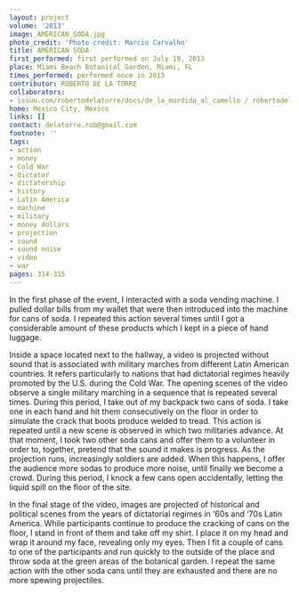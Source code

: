 ```yaml
---
layout: project
volume: '2013'
image: AMERICAN_SODA.jpg
photo_credit: 'Photo credit: Marcio Carvalho'
title: AMERICAN SODA
first_performed: first performed on July 19, 2013
place: Miami Beach Botanical Garden, Miami, FL
times_performed: performed once in 2013
contributor: ROBERTO DE LA TORRE
collaborators:
- issuu.com/robertodelatorre/docs/de_la_mordida_al_camello / robertodelatorre.com
home: Mexico City, Mexico
links: []
contact: delatorre.rob@gmail.com
footnote: ''
tags:
- action
- money
- Cold War
- dictator
- dictatorship
- history
- Latin America
- machine
- military
- money dollars
- projection
- sound
- sound noise
- video
- war
pages: 314-315
---
```


In the first phase of the event, I interacted with a soda vending machine. I pulled dollar bills from my wallet that were then introduced into the machine for cans of soda. I repeated this action several times until I got a considerable amount of these products which I kept in a piece of hand luggage.

Inside a space located next to the hallway, a video is projected without sound that is associated with military marches from different Latin American countries. It refers particularly to nations that had dictatorial regimes heavily promoted by the U.S. during the Cold War. The opening scenes of the video observe a single military marching in a sequence that is repeated several times. During this period, I take out of my backpack two cans of soda. I take one in each hand and hit them consecutively on the floor in order to simulate the crack that boots produce welded to tread. This action is repeated until a new scene is observed in which two militaries advance. At that moment, I took two other soda cans and offer them to a volunteer in order to, together, pretend that the sound it makes is progress. As the projection runs, increasingly soldiers are added. When this happens, I offer the audience more sodas to produce more noise, until finally we become a crowd. During this period, I knock a few cans open accidentally, letting the liquid spill on the floor of the site.

In the final stage of the video, images are projected of historical and political scenes from the years of dictatorial regimes in ‘60s and ‘70s Latin America. While participants continue to produce the cracking of cans on the floor, I stand in front of them and take off my shirt. I place it on my head and wrap it around my face, revealing only my eyes. Then I fit a couple of cans to one of the participants and run quickly to the outside of the place and throw soda at the green areas of the botanical garden. I repeat the same action with the other soda cans until they are exhausted and there are no more spewing projectiles.
